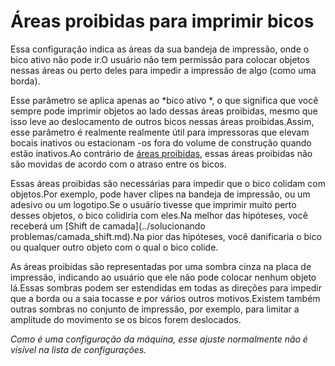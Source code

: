 Áreas proibidas para imprimir bicos
====
Essa configuração indica as áreas da sua bandeja de impressão, onde o bico ativo não pode ir.O usuário não tem permissão para colocar objetos nessas áreas ou perto deles para impedir a impressão de algo (como uma borda).

Esse parâmetro se aplica apenas ao *bico ativo *, o que significa que você sempre pode imprimir objetos ao lado dessas áreas proibidas, mesmo que isso leve ao deslocamento de outros bicos nessas áreas proibidas.Assim, esse parâmetro é realmente realmente útil para impressoras que elevam bocais inativos ou estacionam -os fora do volume de construção quando estão inativos.Ao contrário de [áreas proibidas](Machine_Disallowed_AREAs.MD), essas áreas proibidas não são movidas de acordo com o atraso entre os bicos.

Essas áreas proibidas são necessárias para impedir que o bico colidam com objetos.Por exemplo, pode haver clipes na bandeja de impressão, ou um adesivo ou um logotipo.Se o usuário tivesse que imprimir muito perto desses objetos, o bico colidiria com eles.Na melhor das hipóteses, você receberá um [Shift de camada](../solucionando problemas/camada_shift.md).Na pior das hipóteses, você danificaria o bico ou qualquer outro objeto com o qual o bico colide.

As áreas proibidas são representadas por uma sombra cinza na placa de impressão, indicando ao usuário que ele não pode colocar nenhum objeto lá.Essas sombras podem ser estendidas em todas as direções para impedir que a borda ou a saia tocasse e por vários outros motivos.Existem também outras sombras no conjunto de impressão, por exemplo, para limitar a amplitude do movimento se os bicos forem deslocados.

*Como é uma configuração da máquina, esse ajuste normalmente não é visível na lista de configurações.*